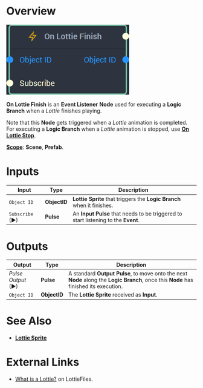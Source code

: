 # Overview

![The On Lottie Finish Node.](../../../.gitbook/assets/onlottiefinishnode20241.png)

**On Lottie Finish** is an **Event Listener** **Node** used for executing a **Logic Branch** when a *Lottie* finishes playing.

Note that this **Node** gets triggered when a *Lottie* animation is completed. For executing a **Logic Branch** when a *Lottie* animation is stopped, use [**On Lottie Stop**](on-lottie-stop.md).

[**Scope**](../../overview.md#scopes): **Scene**, **Prefab**.



# Inputs

|Input|Type|Description|
|---|---|---|
| `Object ID` | **ObjectID** | **Lottie Sprite** that triggers the **Logic Branch** when it finishes. |
| `Subscribe` (►)|**Pulse** | An **Input Pulse** that needs to be triggered to start listening to the **Event**. |

# Outputs

|Output|Type|Description|
|---|---|---|
|*Pulse Output* (►)|**Pulse**|A standard **Output Pulse**, to move onto the next **Node** along the **Logic Branch**, once this **Node** has finished its execution.|
| `Object ID` | **ObjectID** | The **Lottie Sprite** received as **Input**. | 


# See Also

* [**Lottie Sprite**](../../../objects-and-types/scene-objects/lottie-sprite.md)

# External Links

* [What is a Lottie?](https://lottiefiles.com/what-is-lottie) on LottieFiles.

